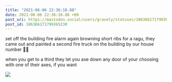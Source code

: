 ```yaml
---
title: "2021-06-06 22:36:18.88"
date: 2021-06-06 22:36:18.88 +00
post_uri: https://mastodon.social/users/gravely/statuses/106366171799365230
post_id: 106366171799365230
---
```

set off the building fire alarm again browning short ribs for a ragu, they came out and painted a second fire truck on the building by our house number 🚒🚒

when you get to a third they let you axe down any door of your choosing with one of their axes, if you want


![](/images/106366171708705394.jpg)

